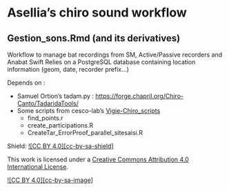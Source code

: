 # Asellia’s chiro sound workflow 

## Gestion_sons.Rmd (and its derivatives)

Workflow to manage bat recordings from SM, Active/Passive recorders and Anabat Swift
Relies on a PostgreSQL database containing location information (geom, date, recorder prefix...)

Depends on : 
- Samuel Ortion’s tadam.py : <https://forge.chapril.org/Chiro-Canto/TadaridaTools/>
- Some scripts from cesco-lab’s [Vigie-Chiro_scripts](https://github.com/cesco-lab/Vigie-Chiro_scripts)
    - find_points.r
    - create_participations.R
    - CreateTar_ErrorProof_parallel_sitesaisi.R

Shield: [![CC BY 4.0][cc-by-sa-shield]][cc-by-sa]

This work is licensed under a
[Creative Commons Attribution 4.0 International License][cc-by-sa].

[![CC BY 4.0][cc-by-sa-image]][cc-by-sa]

[cc-by-sa]: http://creativecommons.org/licenses/by-sa/4.0/
[cc-by-image]: https://i.creativecommons.org/l/by-sa/4.0/88x31.png
[cc-by-shield]: https://img.shields.io/badge/License-CC%20BY%20SA%204.0-lightgrey.svg

